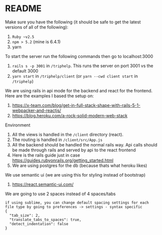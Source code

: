 # README

Make sure you have the following (it should be safe to get the latest versions of all of the following):
1. `Ruby ~v2.5`
2. `npm > 5.2` (mine is 6.4.1)
3. yarn

To start the server run the following commands then go to localhost:3000
1. `rails s -p 3001` in `/triphelp`. This runs the server on port 3001 vs the default 3000
2. `yarn start` in `/triphelp/client` (or `yarn --cwd client start` in `/triphelp`)

We are using rails in api mode for the backend and react for the frontend. Here are the examples I based the setup on:
1. <https://x-team.com/blog/get-in-full-stack-shape-with-rails-5-1-webpacker-and-reactjs/>
2. <https://blog.heroku.com/a-rock-solid-modern-web-stack>

Environment
1. All the views is handled in the `/client` directory (react). 
2. The routing is handled in `/client/src/App.js`
3. All the backend should be handled the normal rails way. Api calls should be made through rails and served by api to the react frontend
4. Here is the rails guide just in case <https://guides.rubyonrails.org/getting_started.html>
5. We are using postgres for the db (because thats what heroku likes)

We use semantic ui (we are using this for styling instead of bootstrap)
1. https://react.semantic-ui.com/

We are going to use 2 spaces instead of 4 spaces/tabs
```
if using sublime, you can change default spacing settings for each file type by going to preferences -> settings - syntax specific
{
  "tab_size": 2,
  "translate_tabs_to_spaces": true,
  "detect_indentation": false
}
```
